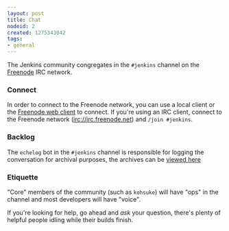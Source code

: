 ```yaml
---
layout: post
title: Chat
nodeid: 2
created: 1275343042
tags:
- general
---
```

The Jenkins community congregates in the `#jenkins` channel on the [Freenode](http://www.freenode.net) IRC network.

### Connect

In order to connect to the Freenode network, you can use a local client or the [Freenode web client](http://webchat.freenode.net/?channels=jenkins) to connect. If you're using an IRC client, connect to the Freenode network ([irc://irc.freenode.net](irc://irc.freenode.net)) and `/join #jenkins`.

### Backlog

The `echelog` bot in the `#jenkins` channel is responsible for logging the conversation for archival purposes, the archives can be [viewed here](http://echelog.matzon.dk/?jenkins)


### Etiquette

"Core" members of the community (such as `kohsuke`) will have "ops" in the channel and most developers will have "voice". 

If you're looking for help, go ahead and *ask* your question, there's plenty of helpful people idling while their builds finish.
<!--break-->

